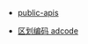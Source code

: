 * [public-apis](https://github.com/toddmotto/public-apis)

* [区划编码 adcode](https://lbs.amap.com/api/javascript-api/reference-amap-ui/geo/district-explorer)